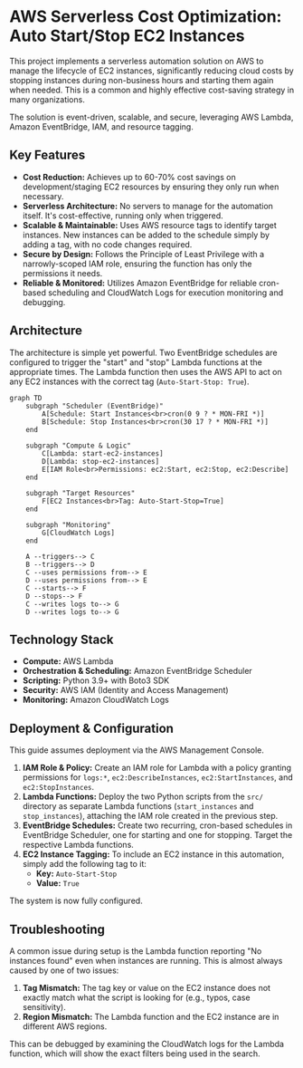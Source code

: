 # AWS Serverless Cost Optimization: Auto Start/Stop EC2 Instances

This project implements a serverless automation solution on AWS to manage the lifecycle of EC2 instances, significantly reducing cloud costs by stopping instances during non-business hours and starting them again when needed. This is a common and highly effective cost-saving strategy in many organizations.

The solution is event-driven, scalable, and secure, leveraging AWS Lambda, Amazon EventBridge, IAM, and resource tagging.

## Key Features

-   **Cost Reduction:** Achieves up to 60-70% cost savings on development/staging EC2 resources by ensuring they only run when necessary.
-   **Serverless Architecture:** No servers to manage for the automation itself. It's cost-effective, running only when triggered.
-   **Scalable & Maintainable:** Uses AWS resource tags to identify target instances. New instances can be added to the schedule simply by adding a tag, with no code changes required.
-   **Secure by Design:** Follows the Principle of Least Privilege with a narrowly-scoped IAM role, ensuring the function has only the permissions it needs.
-   **Reliable & Monitored:** Utilizes Amazon EventBridge for reliable cron-based scheduling and CloudWatch Logs for execution monitoring and debugging.

## Architecture

The architecture is simple yet powerful. Two EventBridge schedules are configured to trigger the "start" and "stop" Lambda functions at the appropriate times. The Lambda function then uses the AWS API to act on any EC2 instances with the correct tag (`Auto-Start-Stop: True`).

```mermaid
graph TD
    subgraph "Scheduler (EventBridge)"
        A[Schedule: Start Instances<br>cron(0 9 ? * MON-FRI *)]
        B[Schedule: Stop Instances<br>cron(30 17 ? * MON-FRI *)]
    end

    subgraph "Compute & Logic"
        C[Lambda: start-ec2-instances]
        D[Lambda: stop-ec2-instances]
        E[IAM Role<br>Permissions: ec2:Start, ec2:Stop, ec2:Describe]
    end

    subgraph "Target Resources"
        F[EC2 Instances<br>Tag: Auto-Start-Stop=True]
    end

    subgraph "Monitoring"
        G[CloudWatch Logs]
    end

    A --triggers--> C
    B --triggers--> D
    C --uses permissions from--> E
    D --uses permissions from--> E
    C --starts--> F
    D --stops--> F
    C --writes logs to--> G
    D --writes logs to--> G
```

## Technology Stack

-   **Compute:** AWS Lambda
-   **Orchestration & Scheduling:** Amazon EventBridge Scheduler
-   **Scripting:** Python 3.9+ with Boto3 SDK
-   **Security:** AWS IAM (Identity and Access Management)
-   **Monitoring:** Amazon CloudWatch Logs

## Deployment & Configuration

This guide assumes deployment via the AWS Management Console.

1.  **IAM Role & Policy:** Create an IAM role for Lambda with a policy granting permissions for `logs:*`, `ec2:DescribeInstances`, `ec2:StartInstances`, and `ec2:StopInstances`.
2.  **Lambda Functions:** Deploy the two Python scripts from the `src/` directory as separate Lambda functions (`start_instances` and `stop_instances`), attaching the IAM role created in the previous step.
3.  **EventBridge Schedules:** Create two recurring, cron-based schedules in EventBridge Scheduler, one for starting and one for stopping. Target the respective Lambda functions.
4.  **EC2 Instance Tagging:** To include an EC2 instance in this automation, simply add the following tag to it:
    -   **Key:** `Auto-Start-Stop`
    -   **Value:** `True`

The system is now fully configured.

## Troubleshooting

A common issue during setup is the Lambda function reporting "No instances found" even when instances are running. This is almost always caused by one of two issues:
1.  **Tag Mismatch:** The tag key or value on the EC2 instance does not exactly match what the script is looking for (e.g., typos, case sensitivity).
2.  **Region Mismatch:** The Lambda function and the EC2 instance are in different AWS regions.

This can be debugged by examining the CloudWatch logs for the Lambda function, which will show the exact filters being used in the search.
